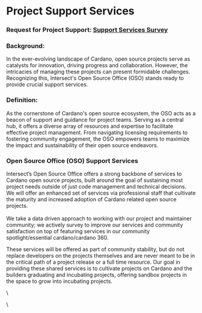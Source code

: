 # Project Support Services

### Request for Project Support: [Support Services Survey](https://forms.clickup.com/9015279944/f/8cnmga8-13635/JABH2WVEOIS8Q4UAGU)

### Background:&#x20;

In the ever-evolving landscape of Cardano, open source projects serve as catalysts for innovation, driving progress and collaboration. However, the intricacies of managing these projects can present formidable challenges. Recognizing this, Intersect's Open Source Office (OSO) stands ready to provide crucial support services.

### Definition:&#x20;

As the cornerstone of Cardano's open source ecosystem, the OSO acts as a beacon of support and guidance for project teams. Serving as a central hub, it offers a diverse array of resources and expertise to facilitate effective project management. From navigating licensing requirements to fostering community engagement, the OSO empowers teams to maximize the impact and sustainability of their open source endeavors.

### Open Source Office (OSO) Support Services

Intersect’s Open Source Office offers a strong backbone of services to Cardano open source projects, built around the goal of sustaining most project needs outside of just code management and technical decisions. We will offer an enhanced set of services via professional staff that cultivate the maturity and increased adoption of Cardano related open source projects.\
\
We take a data driven approach to working with our project and maintainer community; we actively survey to improve our services and community satisfaction on top of featuring services in our community spotlight/essential cardano/cardano 360.

These services will be offered as part of community stability, but do not replace developers on the projects themselves and are never meant to be in the critical path of a project release or a full time resource. Our goal in providing these shared services is to cultivate projects on Cardano and the builders graduating and incubating projects, offering sandbox projects in the space to grow into incubating projects.

\


\
